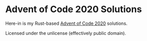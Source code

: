 # Advent of Code 2020 Solutions

Here-in is my Rust-based [Advent of Code 2020](https://adventofcode.com/2020)
solutions.

Licensed under the unlicense (effectively public domain).
